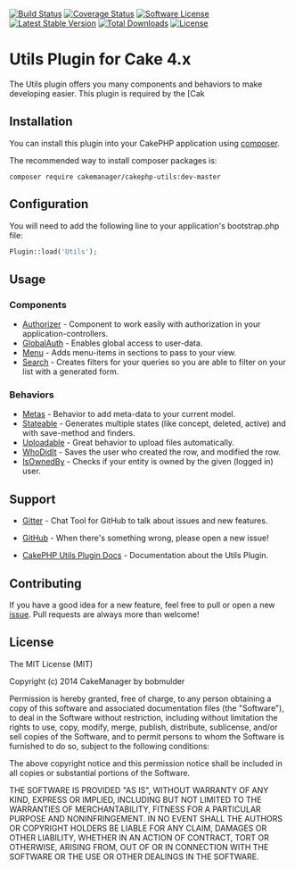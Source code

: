 
[![Build Status](https://travis-ci.org/cakemanager/cakephp-utils.svg?branch=master)](https://travis-ci.org/cakemanager/cakephp-utils)
[![Coverage Status](https://coveralls.io/repos/cakemanager/cakephp-utils/badge.svg?branch=master)](https://coveralls.io/r/cakemanager/cakephp-utils?branch=master)
[![Software License](https://img.shields.io/badge/license-MIT-brightgreen.svg?style=flat-square)](LICENSE)
[![Latest Stable Version](https://poser.pugx.org/cakemanager/cakephp-utils/v/stable.svg)](https://packagist.org/packages/cakemanager/cakephp-utils) 
[![Total Downloads](https://poser.pugx.org/cakemanager/cakephp-utils/downloads.svg)](https://packagist.org/packages/cakemanager/cakephp-utils) 
[![License](https://poser.pugx.org/cakemanager/cakephp-utils/license.svg)](https://packagist.org/packages/cakemanager/cakephp-utils)

Utils Plugin for Cake 4.x
=========================

The Utils plugin offers you many components and behaviors to make developing easier. This plugin is required by the [Cak

Installation
------------

You can install this plugin into your CakePHP application using [composer](http://getcomposer.org).

The recommended way to install composer packages is:

```
composer require cakemanager/cakephp-utils:dev-master
```

## Configuration

You will need to add the following line to your application's bootstrap.php file:

```php
Plugin::load('Utils');
```

Usage
-----

### Components

- [Authorizer](https://github.com/cakemanager/cakephp-utils/wiki/authorizer) - Component to work easily with authorization in your application-controllers.
- [GlobalAuth](https://github.com/cakemanager/cakephp-utils/wiki/globalauth/) - Enables global access to user-data.
- [Menu](https://github.com/cakemanager/cakephp-utils/wiki/menu/) - Adds menu-items in sections to pass to your view.
- [Search](https://github.com/cakemanager/cakephp-utils/wiki/search/) - Creates filters for your queries so you are able to filter on your list with a generated form.

### Behaviors

- [Metas](https://github.com/cakemanager/cakephp-utils/wiki/metas/) - Behavior to add meta-data to your current model.
- [Stateable](https://github.com/cakemanager/cakephp-utils/wiki/stateable/) - Generates multiple states (like concept, deleted, active) and with save-method and finders.
- [Uploadable](https://github.com/cakemanager/cakephp-utils/wiki/uploadable/) - Great behavior to upload files automatically.
- [WhoDidIt](https://github.com/cakemanager/cakephp-utils/wiki/whodidit/) - Saves the user who created the row, and modified the row.
- [IsOwnedBy](https://github.com/cakemanager/cakephp-utils/wiki/isownedby/) - Checks if your entity is owned by the given (logged in) user.


Support
-------

- [Gitter](https://gitter.im/cakemanager/cakephp-utils) - Chat Tool for GitHub to talk about issues and new features.

- [GitHub](https://github.com/cakemanager/cakephp-utils/issues) - When there's something wrong, please open a new issue!

- [CakePHP Utils Plugin Docs](https://github.com/cakemanager/cakephp-utils/wiki/) - Documentation about the Utils Plugin.


Contributing
------------

If you have a good idea for a new feature, feel free to pull or open a new  [issue](https://github.com/cakemanager/cakephp-utils/issues). Pull requests are always more than welcome!

License
-------

The MIT License (MIT)

Copyright (c) 2014 CakeManager by bobmulder

Permission is hereby granted, free of charge, to any person obtaining a copy
of this software and associated documentation files (the "Software"), to deal
in the Software without restriction, including without limitation the rights
to use, copy, modify, merge, publish, distribute, sublicense, and/or sell
copies of the Software, and to permit persons to whom the Software is
furnished to do so, subject to the following conditions:

The above copyright notice and this permission notice shall be included in all
copies or substantial portions of the Software.

THE SOFTWARE IS PROVIDED "AS IS", WITHOUT WARRANTY OF ANY KIND, EXPRESS OR
IMPLIED, INCLUDING BUT NOT LIMITED TO THE WARRANTIES OF MERCHANTABILITY,
FITNESS FOR A PARTICULAR PURPOSE AND NONINFRINGEMENT. IN NO EVENT SHALL THE
AUTHORS OR COPYRIGHT HOLDERS BE LIABLE FOR ANY CLAIM, DAMAGES OR OTHER
LIABILITY, WHETHER IN AN ACTION OF CONTRACT, TORT OR OTHERWISE, ARISING FROM,
OUT OF OR IN CONNECTION WITH THE SOFTWARE OR THE USE OR OTHER DEALINGS IN THE
SOFTWARE.
